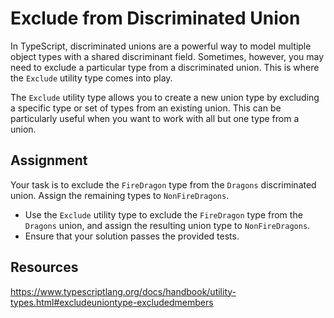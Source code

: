 # Exclude from Discriminated Union

In TypeScript, discriminated unions are a powerful way to model multiple object types with a shared discriminant field. Sometimes, however, you may need to exclude a particular type from a discriminated union. This is where the `Exclude` utility type comes into play.

The `Exclude` utility type allows you to create a new union type by excluding a specific type or set of types from an existing union. This can be particularly useful when you want to work with all but one type from a union.

## Assignment

Your task is to exclude the `FireDragon` type from the `Dragons` discriminated union. Assign the remaining types to `NonFireDragons`.

- Use the `Exclude` utility type to exclude the `FireDragon` type from the `Dragons` union, and assign the resulting union type to `NonFireDragons`.
- Ensure that your solution passes the provided tests.

## Resources

https://www.typescriptlang.org/docs/handbook/utility-types.html#excludeuniontype-excludedmembers